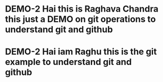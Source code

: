 
# DEMO-2 Hai this is Raghava Chandra this just a DEMO on git operations to understand git and github
# DEMO-2 Hai iam Raghu this is the git example to understand git and github
